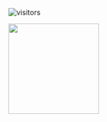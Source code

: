 ![visitors](https://visitor-badge.glitch.me/badge?page_id=page.id)

<img height="180em" src="https://github-readme-stats.vercel.app/api?username=arditriheru&show_icons=true&hide_border=true&&count_private=true&include_all_commits=true" />
